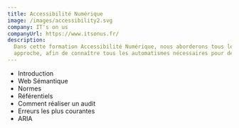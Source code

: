 ```yaml
---
title: Accessibilité Numérique
image: /images/accessibility2.svg
company: IT's on us
companyUrl: https://www.itsonus.fr/
description:
  Dans cette formation Accessibilité Numérique, nous aborderons tous les tenants et aboutissants de cette
  approche, afin de connaître tous les automatismes nécessaires pour développer une application Web accessible.
---
```


- Introduction
- Web Sémantique
- Normes
- Référentiels
- Comment réaliser un audit
- Erreurs les plus courantes
- ARIA
